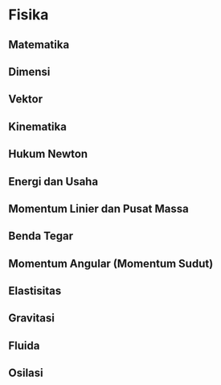 # Fisika

## Matematika

## Dimensi

## Vektor

## Kinematika

## Hukum Newton

## Energi dan Usaha

## Momentum Linier dan Pusat Massa

## Benda Tegar

## Momentum Angular (Momentum Sudut)

## Elastisitas

## Gravitasi

## Fluida

## Osilasi

